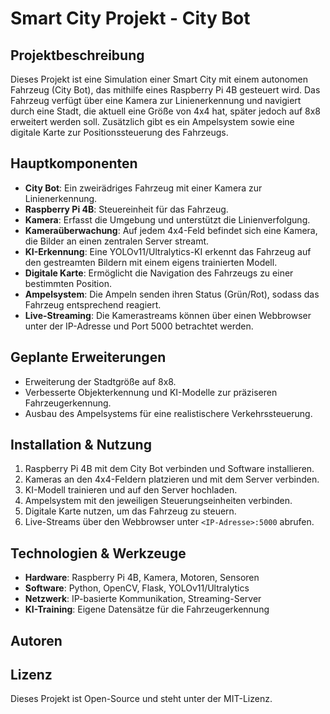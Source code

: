 # Smart City Projekt - City Bot

## Projektbeschreibung
Dieses Projekt ist eine Simulation einer Smart City mit einem autonomen Fahrzeug (City Bot), das mithilfe eines Raspberry Pi 4B gesteuert wird. Das Fahrzeug verfügt über eine Kamera zur Linienerkennung und navigiert durch eine Stadt, die aktuell eine Größe von 4x4 hat, später jedoch auf 8x8 erweitert werden soll. Zusätzlich gibt es ein Ampelsystem sowie eine digitale Karte zur Positionssteuerung des Fahrzeugs.

## Hauptkomponenten
- **City Bot**: Ein zweirädriges Fahrzeug mit einer Kamera zur Linienerkennung.
- **Raspberry Pi 4B**: Steuereinheit für das Fahrzeug.
- **Kamera**: Erfasst die Umgebung und unterstützt die Linienverfolgung.
- **Kameraüberwachung**: Auf jedem 4x4-Feld befindet sich eine Kamera, die Bilder an einen zentralen Server streamt.
- **KI-Erkennung**: Eine YOLOv11/Ultralytics-KI erkennt das Fahrzeug auf den gestreamten Bildern mit einem eigens trainierten Modell.
- **Digitale Karte**: Ermöglicht die Navigation des Fahrzeugs zu einer bestimmten Position.
- **Ampelsystem**: Die Ampeln senden ihren Status (Grün/Rot), sodass das Fahrzeug entsprechend reagiert.
- **Live-Streaming**: Die Kamerastreams können über einen Webbrowser unter der IP-Adresse und Port 5000 betrachtet werden.

## Geplante Erweiterungen
- Erweiterung der Stadtgröße auf 8x8.
- Verbesserte Objekterkennung und KI-Modelle zur präziseren Fahrzeugerkennung.
- Ausbau des Ampelsystems für eine realistischere Verkehrssteuerung.

## Installation & Nutzung
1. Raspberry Pi 4B mit dem City Bot verbinden und Software installieren.
2. Kameras an den 4x4-Feldern platzieren und mit dem Server verbinden.
3. KI-Modell trainieren und auf den Server hochladen.
4. Ampelsystem mit den jeweiligen Steuerungseinheiten verbinden.
5. Digitale Karte nutzen, um das Fahrzeug zu steuern.
6. Live-Streams über den Webbrowser unter `<IP-Adresse>:5000` abrufen.

## Technologien & Werkzeuge
- **Hardware**: Raspberry Pi 4B, Kamera, Motoren, Sensoren
- **Software**: Python, OpenCV, Flask, YOLOv11/Ultralytics
- **Netzwerk**: IP-basierte Kommunikation, Streaming-Server
- **KI-Training**: Eigene Datensätze für die Fahrzeugerkennung

## Autoren

## Lizenz
Dieses Projekt ist Open-Source und steht unter der MIT-Lizenz.

